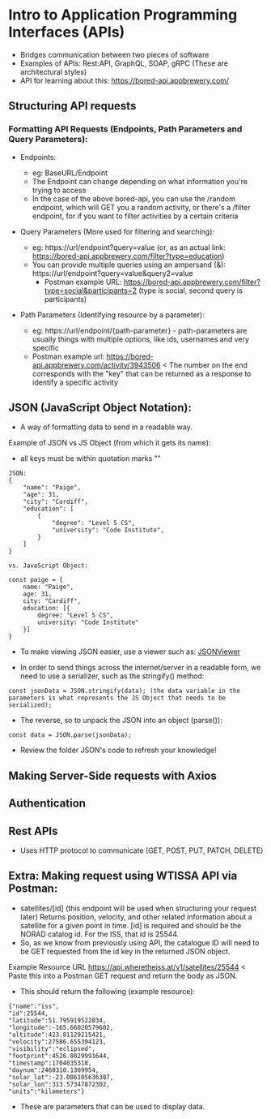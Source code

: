 # Intro to Application Programming Interfaces (APIs)

- Bridges communication between two pieces of software
- Examples of APIs: Rest:API, GraphQL, SOAP, gRPC (These are architectural styles)
- API for learning about this: https://bored-api.appbrewery.com/

## Structuring API requests

### Formatting API Requests (Endpoints, Path Parameters and Query Parameters):

- Endpoints:

  - eg: BaseURL/Endpoint
  - The Endpoint can change depending on what information you're trying to access
  - In the case of the above bored-api, you can use the /random endpoint, which will GET you a random activity, or there's a /filter endpoint, for if you want to filter activities by a certain criteria

- Query Parameters (More used for filtering and searching):

  - eg: https://url/endpoint?query=value (or, as an actual link: https://bored-api.appbrewery.com/filter?type=education)
  - You can provide multiple queries using an ampersand (&): https://url/endpoint?query=value&query2=value
    - Postman example URL: https://bored-api.appbrewery.com/filter?type=social&participants=2 (type is social, second query is participants)

- Path Parameters (Identifying resource by a parameter):
  - eg: https://url/endpoint/{path-parameter} - path-parameters are usually things with multiple options, like ids, usernames and very specific
  - Postman example url: https://bored-api.appbrewery.com/activity/3943506 < The number on the end corresponds with the "key" that can be returned as a response to identify a specific activity

## JSON (JavaScript Object Notation):

- A way of formatting data to send in a readable way.

Example of JSON vs JS Object (from which it gets its name):

- all keys must be within quotation marks ""

```
JSON:
{
    "name": "Paige",
    "age": 31,
    "city": "Cardiff",
    "education": [
        {
            "degree": "Level 5 CS",
            "university": "Code Institute",
        }
    ]
}

vs. JavaScript Object:

const paige = {
    name: "Paige",
    age: 31,
    city: "Cardiff",
    education: [{
        degree: "Level 5 CS",
        university: "Code Institute"
    }]
}

```

- To make viewing JSON easier, use a viewer such as: [JSONViewer](https://jsonviewer.stack.hu)

- In order to send things across the internet/server in a readable form, we need to use a serializer, such as the stringify() method:

```
const jsonData = JSON.stringify(data); (the data variable in the parameters is what represents the JS Object that needs to be serialized);
```

- The reverse, so to unpack the JSON into an object (parse()):

```
const data = JSON.parse(jsonData);
```

- Review the folder JSON's code to refresh your knowledge!

## Making Server-Side requests with Axios



## Authentication

## Rest APIs

- Uses HTTP protocol to communicate (GET, POST, PUT, PATCH, DELETE)

## Extra: Making request using WTISSA API via Postman:

- satellites/[id] (this endpoint will be used when structuring your request later)
  Returns position, velocity, and other related information about a satellite for a given point in time. [id] is required and should be the NORAD catalog id. For the ISS, that id is 25544.
- So, as we know from previously using API, the catalogue ID will need to be GET requested from the id key in the returned JSON object.

Example Resource URL
https://api.wheretheiss.at/v1/satellites/25544 < Paste this into a Postman GET request and return the body as JSON.

- This should return the following (example resource):

```
{"name":"iss",
"id":25544,
"latitude":51.795919522034,
"longitude":-165.66020579602,
"altitude":423.81129215421,
"velocity":27586.655394123,
"visibility":"eclipsed",
"footprint":4526.8029991644,
"timestamp":1704035318,
"daynum":2460310.1309954,
"solar_lat":-23.086105636387,
"solar_lon":313.57347872302,
"units":"kilometers"}
```

- These are parameters that can be used to display data.
